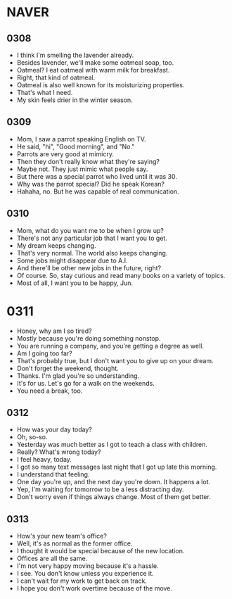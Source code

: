 # NAVER

## 0308

- I think I'm smelling the lavender already.
- Besides lavender, we'll make some oatmeal soap, too.
- Oatmeal? I eat oatmeal with warm milk for breakfast.
- Right, that kind of oatmeal.
- Oatmeal is also well known for its moisturizing properties.
- That's what I need.
- My skin feels drier in the winter season.

## 0309

- Mom, I saw a parrot speaking English on TV.
- He said, "hi", "Good morning", and "No."
- Parrots are very good at mimicry.
- Then they don't really know what they're saying?
- Maybe not. They just mimic what people say.
- But there was a special parrot who lived until it was 30.
- Why was the parrot special? Did he speak Korean?
- Hahaha, no. But he was capable of real communication.

## 0310

- Mom, what do you want me to be when I grow up?
- There's not any particular job that I want you to get.
- My dream keeps changing.
- That's very normal. The world also keeps changing.
- Some jobs might disappear due to A.I.
- And there'll be other new jobs in the future, right?
- Of course. So, stay curious and read many books on a variety of topics.
- Most of all, I want you to be happy, Jun.

# 0311

- Honey, why am I so tired?
- Mostly because you're doing something nonstop.
- You are running a company, and you're getting a degree as well.
- Am I going too far?
- That's probably true, but I don't want you to give up on your dream.
- Don't forget the weekend, thought.
- Thanks. I'm glad you're so understanding.
- It's for us. Let's go for a walk on the weekends.
- You need a break, too.

## 0312

- How was your day today?
- Oh, so-so.
- Yesterday was much better as I got to teach a class with children.
- Really? What's wrong today?
- I feel heavy, today.
- I got so many text messages last night that I got up late this morning.
- I understand that feeling.
- One day you're up, and the next day you're down. It happens a lot.
- Yep, I'm waiting for tomorrow to be a less distracting day.
- Don't worry even if things always change. Most of them get better.

## 0313

- How's your new team's office?
- Well, it's as normal as the former office.
- I thought it would be special because of the new location.
- Offices are all the same.
- I'm not very happy moving because it's a hassle.
- I see. You don't know unless you experience it.
- I can't wait for my work to get back on track.
- I hope you don't work overtime because of the move.

